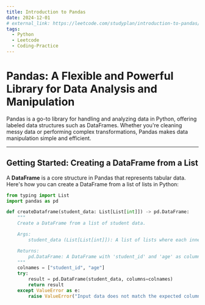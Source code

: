 ```yaml
---
title: Introduction to Pandas
date: 2024-12-01
# external_link: https://leetcode.com/studyplan/introduction-to-pandas/
tags:
  - Python
  - Leetcode
  - Coding-Practice
---
```


# Pandas: A Flexible and Powerful Library for Data Analysis and Manipulation

Pandas is a go-to library for handling and analyzing data in Python, offering labeled data structures such as DataFrames. Whether you're cleaning messy data or performing complex transformations, Pandas makes data manipulation simple and efficient.

---

## Getting Started: Creating a DataFrame from a List

A **DataFrame** is a core structure in Pandas that represents tabular data. Here's how you can create a DataFrame from a list of lists in Python:

```python
from typing import List
import pandas as pd

def createDataframe(student_data: List[List[int]]) -> pd.DataFrame:
    """
    Create a DataFrame from a list of student data.

    Args:
        student_data (List[List[int]]): A list of lists where each inner list contains [student_id, age].

    Returns:
        pd.DataFrame: A DataFrame with 'student_id' and 'age' as columns.
    """
    colnames = ["student_id", "age"]
    try:
        result = pd.DataFrame(student_data, columns=colnames)
        return result
    except ValueError as e:
        raise ValueError("Input data does not match the expected column structure.") from e
